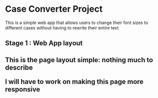 <h1>Case Converter Project</h1>
<p>
This is a simple web app that allows users to 
change their font sizes to different cases without having to rewrite their entire text
</p>


<h2>Stage 1 : Web App layout <h2>
<p>This is the page layout simple: nothing much to describe</p>
<p>I will have to work on making this page more responsive</p>